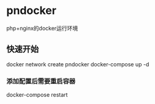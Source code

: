 # pndocker
php+nginx的docker运行环境

## 快速开始
docker network create pndocker
docker-compose up -d

### 添加配置后需要重启容器
docker-compose restart
